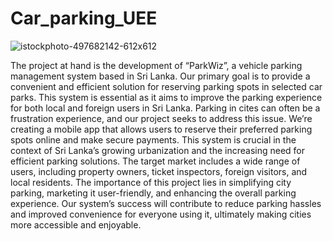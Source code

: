 # Car_parking_UEE




![istockphoto-497682142-612x612](https://github.com/kameshDiviyanjana/Car_parking_UEE/assets/99629509/11bdf4be-3eab-43b8-8dfe-fb64bf6f90ff)



The project at hand is the development of “ParkWiz”, a vehicle parking management system based in Sri Lanka. Our primary goal is to provide a convenient and efficient solution for reserving parking spots in selected car parks. This system is essential as it aims to improve the parking experience for both local and foreign users in Sri Lanka.
Parking in cites can often be a frustration experience, and our project seeks to address this issue. We’re creating a mobile app that allows users to reserve their preferred parking spots online and make secure payments. This system is crucial in the context of Sri Lanka’s growing urbanization and the increasing need for efficient parking solutions.
The target market includes a wide range of users, including property owners, ticket inspectors, foreign visitors, and local residents. The importance of this project lies in simplifying city parking, marketing it user-friendly, and enhancing the overall parking experience. Our system’s success will contribute to reduce parking hassles and improved convenience for everyone using it, ultimately making cities more accessible and enjoyable.

